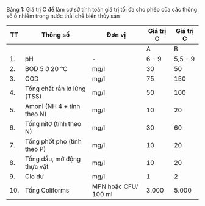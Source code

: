 Bảng 1: Giá trị C để làm cơ sở tính toán giá trị tối đa cho phép của các thông số ô nhiễm trong nước thải chế biến thủy sản

| TT   | Thông số                    | Đơn vị               | Giá trị C   | Giá trị C   |
|------|-----------------------------|----------------------|-------------|-------------|
|      |                             |                      | A           | B           |
| 1.   | pH                          | -                    | 6 - 9       | 5,5 - 9     |
| 2.   | BOD 5 ở 20 °C               | mg/l                 | 30          | 50          |
| 3.   | COD                         | mg/l                 | 75          | 150         |
| 4.   | Tổng chất rắn lơ lửng (TSS) | mg/l                 | 50          | 100         |
| 5.   | Amoni (NH 4 + tính theo N)  | mg/l                 | 10          | 20          |
| 6.   | Tổng nitơ (tính theo N)     | mg/l                 | 30          | 60          |
| 7.   | Tổng phốt pho (tính theo P) | mg/l                 | 10          | 20          |
| 8.   | Tổng dầu, mỡ động thực vật  | mg/l                 | 10          | 20          |
| 9.   | Clo dư                      | mg/l                 | 1           | 2           |
| 10.  | Tổng Coliforms              | MPN hoặc CFU/ 100 ml | 3.000       | 5.000       |